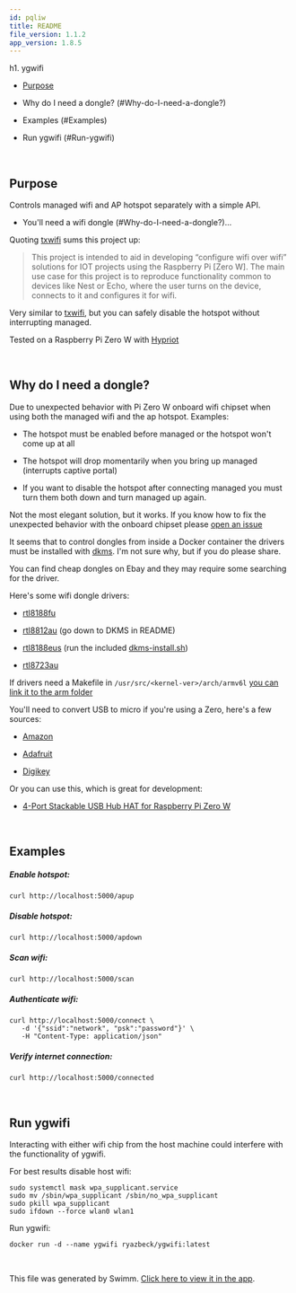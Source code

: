 ```yaml
---
id: pqliw
title: README
file_version: 1.1.2
app_version: 1.8.5
---
```


h1. ygwifi

*   [Purpose](docs/pqliw#ZHMbMK)

*   Why do I need a dongle? (#Why-do-I-need-a-dongle?)

*   Examples (#Examples)

*   Run ygwifi (#Run-ygwifi)

<br>

## Purpose

Controls managed wifi and AP hotspot separately with a simple API.

*   You'll need a wifi dongle (#Why-do-I-need-a-dongle?)...

Quoting [txwifi](https://github.com/txn2/txwifi) sums this project up:

> This project is intended to aid in developing “configure wifi over wifi” solutions for IOT projects using the Raspberry Pi \[Zero W\]. The main use case for this project is to reproduce functionality common to devices like Nest or Echo, where the user turns on the device, connects to it and configures it for wifi.

Very similar to [txwifi](https://github.com/txn2/txwifi), but you can safely disable the hotspot without interrupting managed.

Tested on a Raspberry Pi Zero W with [Hypriot](https://blog.hypriot.com/downloads/)

<br>

## Why do I need a dongle?

Due to unexpected behavior with Pi Zero W onboard wifi chipset when using both the managed wifi and the ap hotspot. Examples:

*   The hotspot must be enabled before managed or the hotspot won't come up at all

*   The hotspot will drop momentarily when you bring up managed (interrupts captive portal)

*   If you want to disable the hotspot after connecting managed you must turn them both down and turn managed up again.

Not the most elegant solution, but it works. If you know how to fix the unexpected behavior with the onboard chipset please [open an issue](https://github.com/Ryazbeck/ygwifi/issues/new)

It seems that to control dongles from inside a Docker container the drivers must be installed with [dkms](https://wiki.archlinux.org/index.php/Dynamic_Kernel_Module_Support). I'm not sure why, but if you do please share.

You can find cheap dongles on Ebay and they may require some searching for the driver.

Here's some wifi dongle drivers:

*   [rtl8188fu](https://github.com/kelebek333/rtl8188fu/tree/arm#how-to-install-for-arm-devices)

*   [rtl8812au](https://github.com/gnab/rtl8812au) (go down to DKMS in README)

*   [rtl8188eus](https://github.com/aircrack-ng/rtl8188eus) (run the included [dkms-install.sh](https://github.com/aircrack-ng/rtl8188eus/blob/v5.3.9/dkms-install.sh))

*   [rtl8723au](https://github.com/lwfinger/rtl8723au/blob/master/README.dkms)

If drivers need a Makefile in `/usr/src/<kernel-ver>/arch/armv6l` [you can link it to the arm folder](https://github.com/lwfinger/rtl8723au/issues/62#issuecomment-373945831)

You'll need to convert USB to micro if you're using a Zero, here's a few sources:

*   [Amazon](https://www.amazon.com/gp/product/B015GZOHKW/ref=ppx_yo_dt_b_asin_title_o07_s00?ie=UTF8&psc=1)

*   [Adafruit](https://www.adafruit.com/product/2910)

*   [Digikey](https://www.digikey.com/product-detail/en/sparkfun-electronics/COM-14567/1568-1821-ND/8324538)

Or you can use this, which is great for development:

*   [4-Port Stackable USB Hub HAT for Raspberry Pi Zero W](https://www.amazon.com/gp/product/B01K9IVUYM/ref=ppx_yo_dt_b_asin_title_o02_s00?ie=UTF8&psc=1)

<br>

## Examples

##### Enable hotspot:

```
curl http://localhost:5000/apup
```

##### Disable hotspot:

```
curl http://localhost:5000/apdown
```

##### Scan wifi:

```
curl http://localhost:5000/scan
```

##### Authenticate wifi:

```
curl http://localhost:5000/connect \
   -d '{"ssid":"network", "psk":"password"}' \
   -H "Content-Type: application/json"
```

##### Verify internet connection:

```
curl http://localhost:5000/connected
```

<br>

## Run ygwifi

Interacting with either wifi chip from the host machine could interfere with the functionality of ygwifi.

For best results disable host wifi:

```
sudo systemctl mask wpa_supplicant.service
sudo mv /sbin/wpa_supplicant /sbin/no_wpa_supplicant
sudo pkill wpa_supplicant
sudo ifdown --force wlan0 wlan1
```

Run ygwifi:

```
docker run -d --name ygwifi ryazbeck/ygwifi:latest
```

<br/>

This file was generated by Swimm. [Click here to view it in the app](https://app.swimm.io/repos/Z2l0aHViJTNBJTNBeWd3aWZpJTNBJTNBUnlhemJlY2s=/docs/pqliw).
